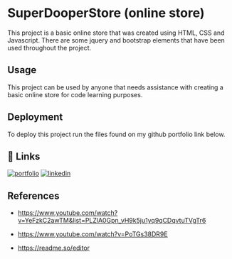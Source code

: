 
# SuperDooperStore (online store)

This project is a basic online store that was created using HTML, CSS and Javascript. There are some jquery and bootstrap elements that have been used throughout the project.

## Usage

This project can be used by anyone that needs assistance with creating a basic online store for code learning purposes.



## Deployment

To deploy this project run the files found on my github portfolio link below.




## 🔗 Links
[![portfolio](https://img.shields.io/badge/my_portfolio-000?style=for-the-badge&logo=ko-fi&logoColor=white)](https://github.com/Elyk-Adnuram)
[![linkedin](https://img.shields.io/badge/linkedin-0A66C2?style=for-the-badge&logo=linkedin&logoColor=white)](https://www.linkedin.com/in/kyle-marunda-58409439/)



## References

 - https://www.youtube.com/watch?v=YeFzkC2awTM&list=PLZlA0Gpn_vH9k5ju1yq9qCDqvtuTVgTr6

 - https://www.youtube.com/watch?v=PoTGs38DR9E

 - https://readme.so/editor